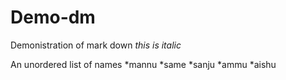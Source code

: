 # Demo-dm
Demonistration of mark down
*this is italic*


An unordered list of names 
*mannu
*same
*sanju
*ammu
*aishu
